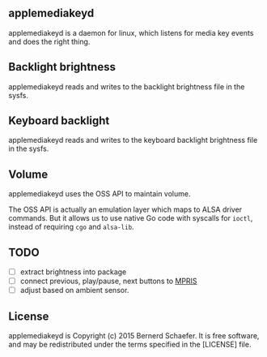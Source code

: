 applemediakeyd
--------------

applemediakeyd is a daemon for linux,
which listens for media key events
and does the right thing.

## Backlight brightness

applemediakeyd reads and writes
to the backlight brightness file
in the sysfs.

## Keyboard backlight

applemediakeyd reads and writes
to the keyboard backlight brightness file
in the sysfs.

## Volume

applemediakeyd uses the OSS API
to maintain volume.

The OSS API is actually an emulation layer
which maps to ALSA driver commands.
But it allows us to use native Go code
with syscalls for `ioctl`,
instead of requiring `cgo` and `alsa-lib`.

## TODO

  - [ ] extract brightness into package
  - [ ] connect previous, play/pause, next buttons to [MPRIS]
  - [ ] adjust based on ambient sensor.

  [MPRIS]: http://specifications.freedesktop.org/mpris-spec/latest/

## License

applemediakeyd is Copyright (c) 2015 Bernerd Schaefer.
It is free software, and may be redistributed
under the terms specified in the [LICENSE] file.
